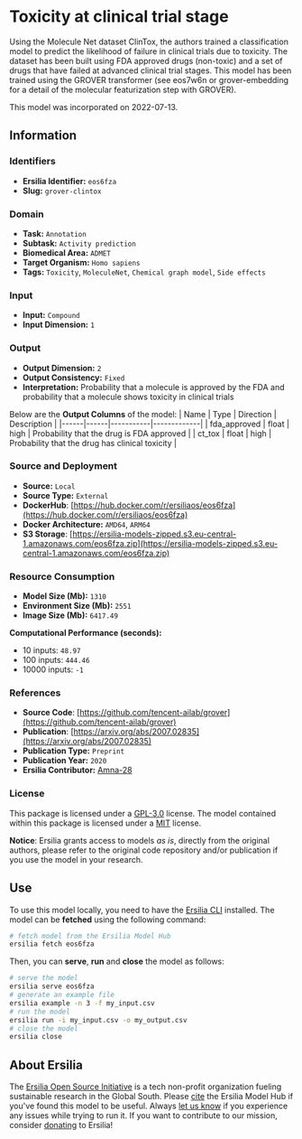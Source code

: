 # Toxicity at clinical trial stage

Using the Molecule Net dataset ClinTox, the authors trained a classification model to predict the likelihood of failure in clinical trials due to toxicity. The dataset has been built using FDA approved drugs (non-toxic) and a set of drugs that have failed at advanced clinical trial stages. This model has been trained using the GROVER transformer (see eos7w6n or grover-embedding for a detail of the molecular featurization step with GROVER).

This model was incorporated on 2022-07-13.

## Information
### Identifiers
- **Ersilia Identifier:** `eos6fza`
- **Slug:** `grover-clintox`

### Domain
- **Task:** `Annotation`
- **Subtask:** `Activity prediction`
- **Biomedical Area:** `ADMET`
- **Target Organism:** `Homo sapiens`
- **Tags:** `Toxicity`, `MoleculeNet`, `Chemical graph model`, `Side effects`

### Input
- **Input:** `Compound`
- **Input Dimension:** `1`

### Output
- **Output Dimension:** `2`
- **Output Consistency:** `Fixed`
- **Interpretation:** Probability that a molecule is approved by the FDA and probability that a molecule shows toxicity in clinical trials

Below are the **Output Columns** of the model:
| Name | Type | Direction | Description |
|------|------|-----------|-------------|
| fda_approved | float | high | Probability that the drug is FDA approved |
| ct_tox | float | high | Probability that the drug has clinical toxicity |


### Source and Deployment
- **Source:** `Local`
- **Source Type:** `External`
- **DockerHub**: [https://hub.docker.com/r/ersiliaos/eos6fza](https://hub.docker.com/r/ersiliaos/eos6fza)
- **Docker Architecture:** `AMD64`, `ARM64`
- **S3 Storage**: [https://ersilia-models-zipped.s3.eu-central-1.amazonaws.com/eos6fza.zip](https://ersilia-models-zipped.s3.eu-central-1.amazonaws.com/eos6fza.zip)

### Resource Consumption
- **Model Size (Mb):** `1310`
- **Environment Size (Mb):** `2551`
- **Image Size (Mb):** `6417.49`

**Computational Performance (seconds):**
- 10 inputs: `48.97`
- 100 inputs: `444.46`
- 10000 inputs: `-1`

### References
- **Source Code**: [https://github.com/tencent-ailab/grover](https://github.com/tencent-ailab/grover)
- **Publication**: [https://arxiv.org/abs/2007.02835](https://arxiv.org/abs/2007.02835)
- **Publication Type:** `Preprint`
- **Publication Year:** `2020`
- **Ersilia Contributor:** [Amna-28](https://github.com/Amna-28)

### License
This package is licensed under a [GPL-3.0](https://github.com/ersilia-os/ersilia/blob/master/LICENSE) license. The model contained within this package is licensed under a [MIT](LICENSE) license.

**Notice**: Ersilia grants access to models _as is_, directly from the original authors, please refer to the original code repository and/or publication if you use the model in your research.


## Use
To use this model locally, you need to have the [Ersilia CLI](https://github.com/ersilia-os/ersilia) installed.
The model can be **fetched** using the following command:
```bash
# fetch model from the Ersilia Model Hub
ersilia fetch eos6fza
```
Then, you can **serve**, **run** and **close** the model as follows:
```bash
# serve the model
ersilia serve eos6fza
# generate an example file
ersilia example -n 3 -f my_input.csv
# run the model
ersilia run -i my_input.csv -o my_output.csv
# close the model
ersilia close
```

## About Ersilia
The [Ersilia Open Source Initiative](https://ersilia.io) is a tech non-profit organization fueling sustainable research in the Global South.
Please [cite](https://github.com/ersilia-os/ersilia/blob/master/CITATION.cff) the Ersilia Model Hub if you've found this model to be useful. Always [let us know](https://github.com/ersilia-os/ersilia/issues) if you experience any issues while trying to run it.
If you want to contribute to our mission, consider [donating](https://www.ersilia.io/donate) to Ersilia!
